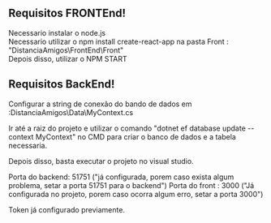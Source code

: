 ## Requisitos FRONTEnd!

Necessario instalar o node.js<br>
Necessario utilizar o npm install create-react-app na pasta Front : "DistanciaAmigos\FrontEnd\Front"<BR>
Depois disso, utilizar o NPM START
  
 ## Requisitos BackEnd!
 Configurar a string de conexão do bando de dados em :DistanciaAmigos\Data\MyContext.cs
 
 Ir até a raiz do projeto e utilizar o comando "dotnet ef database update --context MyContext" no CMD para criar o banco de dados
 e a tabela necessaria.
 
 Depois disso, basta executar o projeto no visual studio.
 
 Porta do backend: 51751 ("já configurada, porem caso exista algum problema, setar a porta 51751 para o backend")
 Porta do front : 3000 ("Já configurada no projeto, porem caso ocorra algum erro, setar a porta 3000")
 
 
 Token já configurado previamente.


